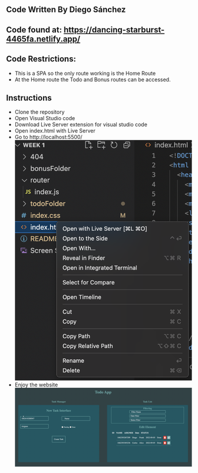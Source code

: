 ## Code Written By Diego Sánchez

## Code found at: https://dancing-starburst-4465fa.netlify.app/

## Code Restrictions:

- This is a SPA so the only route working is the Home Route
- At the Home route the Todo and Bonus routes can be accessed.

## Instructions

- Clone the repository
- Open Visual Studio code
- Download Live Server extension for visual studio code
- Open index.html with Live Server
- Go to http://localhost:5500/
  ![alt text](./LiveServer.png "Live Server")
- Enjoy the website
  ![alt text](./website.png "Website")
